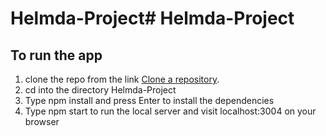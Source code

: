# Helmda-Project# Helmda-Project

## To run the app

1. clone the repo from the link [Clone a repository](https://github.com/ayotidapo/Helmda-Project.git).
2. cd into the directory Helmda-Project
3. Type npm install and press Enter to install the dependencies
4. Type npm start to run the local server and visit localhost:3004 on your browser
